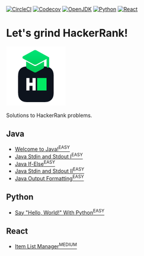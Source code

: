 [![CircleCI](https://img.shields.io/circleci/build/gh/hanggrian/grind-hackerrank)](https://app.circleci.com/pipelines/github/hanggrian/grind-hackerrank/)
[![Codecov](https://img.shields.io/codecov/c/gh/hanggrian/grind-hackerrank)](https://app.codecov.io/gh/hanggrian/grind-hackerrank/)
[![OpenJDK](https://img.shields.io/badge/java-1.8+-f80000)](https://docs.oracle.com/javase/8/)
[![Python](https://img.shields.io/badge/python-3+-3776ab)](https://docs.python.org/3/whatsnew/3.13.html)
[![React](https://img.shields.io/badge/react-19+-61dafb)](https://react.dev/blog/2024/12/05/react-19/)

# Let's grind HackerRank!

![The project logo.](https://github.com/hanggrian/grind-hackerrank/raw/assets/logo.png)

Solutions to HackerRank problems.

## Java

- [Welcome to Java!<sup>EASY</sup>](https://hanggrian.github.io/grind-hackerrank/welcome-to-java)
- [Java Stdin and Stdout I<sup>EASY</sup>](https://hanggrian.github.io/grind-hackerrank/java-stdin-and-stdout-i)
- [Java If-Else<sup>EASY</sup>](https://hanggrian.github.io/grind-hackerrank/java-if-else)
- [Java Stdin and Stdout II<sup>EASY</sup>](https://hanggrian.github.io/grind-hackerrank/java-stdin-and-stdout-ii)
- [Java Output Formatting<sup>EASY</sup>](https://hanggrian.github.io/grind-hackerrank/java-output-formatting)

## Python

- [Say "Hello, World!" With Python<sup>EASY</sup>](https://hanggrian.github.io/grind-hackerrank/py-hello-world)

## React

- [Item List Manager<sup>MEDIUM</sup>](https://hanggrian.github.io/grind-hackerrank/item-list-manager)
